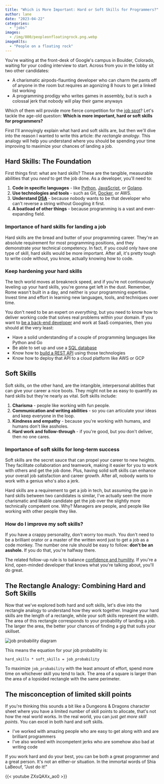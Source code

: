 ```yaml
---
title: "Which is More Important: Hard or Soft Skills for Programmers?"
author: lane
date: "2023-04-22"
categories:
  - "jobs"
images:
  - /img/800/peopleonfloatingrock.png.webp
imageAlts:
  - "People on a floating rock"
---
```


You're waiting at the front-desk of Google's campus in Boulder, Colorado, waiting for your coding interview to start. Across from you in the lobby sit two other candidates:

- A charismatic airpods-flaunting developer who can charm the pants off of anyone in the room but requires an agonizing 8 hours to get a linked list working
- A programming prodigy who writes games in assembly, but is such a colossal jerk that nobody will play their game anyways

Which of them will provide more fierce competition for the [job spot](/jobs/not-about-job-openings/)? Let's tackle the age-old question: **Which is more important, hard or soft skills for programmers?**

First I'll annoyingly explain what hard and soft skills are, but then we'll dive into the reason I wanted to write this article: _the rectangle analogy_. This analogy will help you understand where you should be spending your time improving to maximize your chances of landing a job.

## Hard Skills: The Foundation

First things first: what are hard skills? These are the tangible, measurable abilities that you _need_ to get the job done. As a developer, you'll need to:

1. **Code in specific languages** - like [Python](https://www.boot.dev/courses/learn-code-python), [JavaScript](https://www.boot.dev/courses/learn-javascript), or [Golang](https://www.boot.dev/courses/learn-golang).
2. **Use technologies and tools** - such as Git, [Docker](https://www.boot.dev/courses/learn-docker), or AWS.
3. **Understand [DSA](https://www.boot.dev/courses/learn-data-structures-and-algorithms-python)** - because nobody wants to be that developer who can't reverse a string without Googling it first.
4. **A boatload of other things** - because programming is a vast and ever-expanding field.

### Importance of hard skills for landing a job

Hard skills are the bread and butter of your programming career. They're an absolute requirement for most programming positions, and they demonstrate your technical competency. In fact, if you could only have one type of skill, hard skills would be more important. After all, it's pretty tough to write code without, you know, actually knowing how to code.

### Keep hardening your hard skills

The tech world moves at breakneck speed, and if you're not continuously leveling up your hard skills, you're gonna get left in the dust. Remember, Rome wasn't built in a day, and neither is your programming expertise. Invest time and effort in learning new languages, tools, and techniques over time.

You don't need to be an expert on _everything_, but you need to know how to deliver working code that solves real problems within your domain. If you want to [be a back-end developer](https://www.boot.dev) and work at SaaS companies, then you should at the very least:

- Have a solid understanding of a couple of programming languages like Python and Go
- Be able to set up and use a [SQL database](https://www.boot.dev/courses/learn-sql)
- Know how to [build a REST API](https://www.boot.dev/courses/learn-http-servers-golang) using those technologies
- Know how to deploy that API to a cloud platform like AWS or GCP

## Soft Skills

Soft skills, on the other hand, are the intangible, interpersonal abilities that can give your career a nice boots. They might not be as easy to quantify as hard skills but they're nearly as vital. Soft skills include:

1. **Charisma** - people like working with fun people.
2. **Communication and writing abilities** - so you can articulate your ideas and keep everyone in the loop.
3. **Kindness and empathy** - because you're working with humans, and humans don't like assholes.
4. **Hard work and follow-through** - if you're good, but you don't deliver, then no one cares.

### Importance of soft skills for long-term success

Soft skills are the secret sauce that can propel your career to new heights. They facilitate collaboration and teamwork, making it easier for you to work with others and get the job done. Plus, having solid soft skills can enhance your overall job satisfaction and career growth. After all, nobody wants to work with a genius who's also a jerk.

Hard skills are a requirement to get a job in tech, but assuming the gap in hard skills between two candidates is similar, I've actually seen the more charismatic and likable candidate get the job over the slightly more technically competent one. Why? Managers are people, and people like working with other people they like.

### How do I improve my soft skills?

If you have a crappy personality, don't worry too much. You don't need to be a brilliant orator or a master of the written word just to get a job as a code monkey. The number one rule should be easy to follow: **don't be an asshole.** If you do that, you're halfway there.

The related follow-up rule is to balance [confidence and humility](/jobs/confidence-in-job-interviews/). If you're a kind, open-minded developer that knows what you're talking about, you'll do great.

## The Rectangle Analogy: Combining Hard and Soft Skills

Now that we've explored both hard and soft skills, let's dive into the rectangle analogy to understand how they work together. Imagine your hard skills are the length of a rectangle, while your soft skills represent the width. The area of this rectangle corresponds to your probability of landing a job. The larger the area, the better your chances of finding a gig that suits your skillset.

![job probability diagram](/img/800/rectanalogy.png.webp)

This means the equation for your job probability is:

```
hard_skills * soft_skills = job_probability
```

To maximize `job_probability` with the least amount of effort, spend more time on whichever skill you tend to lack. The area of a square is larger than the area of a lopsided rectangle with the same perimeter.

## The misconception of limited skill points

If you're thinking this sounds a bit like a Dungeons & Dragons character sheet where you have a limited number of skill points to allocate, that's not how the real world works. In the real world, you can just _get more skill points_. You can excel in both hard and soft skills.

- I've worked with amazing people who are easy to get along with and are brilliant programmers
- I've also worked with incompetent jerks who are somehow also bad at writing code

If you work hard and do your best, you can be both a great programmer and a great person. It's not an either-or situation. In the immortal words of Shia LaBeouf, "Just do it!"

{{< youtube ZXsQAXx_ao0 >}}
